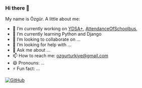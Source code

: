### Hi there 👋

My name is Özgür. A little about me:


- 🔭 I’m currently working on [YDSA+](https://github.com/oha-organization/YDSA), [AttendanceOfSchoolbus](https://github.com/oha-organization/student-service-attendance), 
- 🌱 I’m currently learning Python and Django
- 👯 I’m looking to collaborate on ...
- 🤔 I’m looking for help with ...
- 💬 Ask me about ...
- 📫 How to reach me: ozgurturkiye@gmail.com
- 😄 Pronouns: ...
- ⚡ Fun fact: ...

[![GitHub](https://github-readme-stats.vercel.app/api?username=ozgurturkiye&show_icons=true&count_private=true&include_all_commits=true&custom_title=Ozgur's&nbsp;GitHub&nbsp;Stats)](https://github.com/anuraghazra/github-readme-stats)

